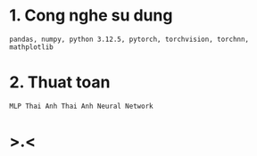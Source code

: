 # 1. Cong nghe su dung
```
pandas, numpy, python 3.12.5, pytorch, torchvision, torchnn, mathplotlib
```
# 2. Thuat toan
``
MLP Thai Anh
Thai Anh Neural Network
``
# >.<